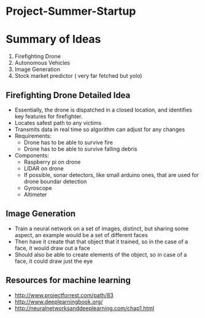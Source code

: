 # Project-Summer-Startup

Summary of Ideas
==================
1) Firefighting Drone
2) Autonomous Vehicles
3) Image Generation
4) Stock market predictor ( very far fetched but yolo)

Firefighting Drone Detailed Idea
------------------
* Essentially, the drone is dispatched in a closed location, and identifies key features for firefighter.
* Locates safest path to any victims
* Transmits data in real time so algorithm can adjust for any changes
* Requirements:
  * Drone has to be able to survive fire
  * Drone has to be able to survive falling debris
* Components:
  * Raspberry pi on drone
  * LIDAR on drone
  * If possible, sonar detectors, like small arduino ones, that are used for drone boundar detection
  * Gyroscope
  * Altimeter

Image Generation
--------------
* Train a neural network on a set of images, distinct, but sharing some aspect, an example would be a set of different faces
* Then have it create that that object that it trained, so in the case of a face, it would draw out a face
* Should also be able to create elements of the object, so in case of a face, it could draw just the eye 

Resources for machine learning
-------------------
* http://www.projectforrest.com/path/83
* http://www.deeplearningbook.org/
* http://neuralnetworksanddeeplearning.com/chap1.html
